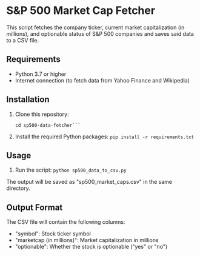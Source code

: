 # S&P 500 Market Cap Fetcher

This script fetches the company ticker, current market capitalization (in millions), and optionable status of S&P 500 companies and saves said data to a CSV file.

## Requirements

- Python 3.7 or higher
- Internet connection (to fetch data from Yahoo Finance and Wikipedia)

## Installation

1. Clone this repository:
   ```git clone https://github.com/yourusername/sp500-data-fetcher.git
   cd sp500-data-fetcher```

4. Install the required Python packages:
   ```pip install -r requirements.txt```

## Usage

1. Run the script:
   ```python sp500_data_to_csv.py```

The output will be saved as "sp500_market_caps.csv" in the same directory.

## Output Format

The CSV file will contain the following columns:
- "symbol": Stock ticker symbol
- "marketcap (in millions)": Market capitalization in millions
- "optionable": Whether the stock is optionable ("yes" or "no")
